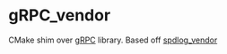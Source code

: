 # gRPC_vendor

CMake shim over [gRPC](https://grpc.io/) library. Based off [spdlog_vendor](https://github.com/ros2/spdlog_vendor)
